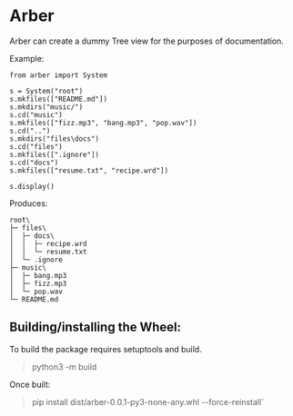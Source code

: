 # Arber


Arber can create a dummy Tree view for the purposes of documentation.

Example:
```
from arber import System

s = System("root")
s.mkfiles(["README.md"])
s.mkdirs("music/")
s.cd("music")
s.mkfiles(["fizz.mp3", "bang.mp3", "pop.wav"])
s.cd("..")
s.mkdirs("files\docs")
s.cd("files")
s.mkfiles([".ignore"])
s.cd("docs")
s.mkfiles(["resume.txt", "recipe.wrd"])

s.display()
```
Produces:
```
root\
├─ files\
│  ├─ docs\
│  │  ├─ recipe.wrd
│  │  └─ resume.txt
│  └─ .ignore
├─ music\
│  ├─ bang.mp3
│  ├─ fizz.mp3
│  └─ pop.wav
└─ README.md
```

## Building/installing the Wheel:
To build the package requires setuptools and build.
>python3 -m build

Once built:
>pip install dist/arber-0.0.1-py3-none-any.whl --force-reinstall`
